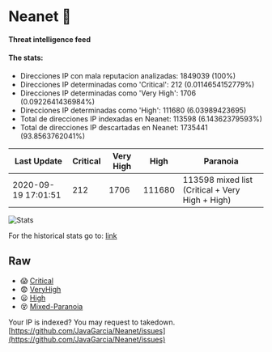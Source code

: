 # Neanet :hocho:
#### Threat intelligence feed
#### The stats:

- Direcciones IP con mala reputacion analizadas: 1849039 (100%)
- Direcciones IP determinadas como 'Critical':  212 (0.0114654152779%)
- Direcciones IP determinadas como 'Very High':  1706 (0.0922641436984%)
- Direcciones IP determinadas como 'High':  111680 (6.03989423695)
- Total de direcciones IP indexadas en Neanet:  113598 (6.14362379593%)
- Total de direcciones IP descartadas en Neanet:  1735441 (93.8563762041%)

| Last Update | Critical | Very High | High | Paranoia |
| --- | --- | --- | --- | --- |
| 2020-09-19 17:01:51 | 212 | 1706 | 111680 | 113598 mixed list (Critical + Very High + High)|

![Stats](https://docs.google.com/spreadsheets/d/e/2PACX-1vSnaNMIXVabIpDJjufMlzH7poXnshF3mgd8Is1g9ytUEzVsP5my4Trn8f-xkoLLQ38xpL3HtmUexLo6/pubchart?oid=501124687&format=image)

For the historical stats go to: [link](/stats.csv)
## Raw
- :scream: [Critical](https://raw.githubusercontent.com/JavaGarcia/Neanet/master/blacklists/neanet_critical.txt)
- :fearful: [VeryHigh](https://raw.githubusercontent.com/JavaGarcia/Neanet/master/blacklists/neanet_veryHigh.txtt)
- :frowning: [High](https://raw.githubusercontent.com/JavaGarcia/Neanet/master/blacklists/neanet_high.txt)
- :dizzy_face: [Mixed-Paranoia](https://raw.githubusercontent.com/JavaGarcia/Neanet/master/blacklists/neanet_all.txt)


Your IP is indexed? You may request to takedown. [https://github.com/JavaGarcia/Neanet/issues](https://github.com/JavaGarcia/Neanet/issues)








































































































































































































































































































































































































































































































































































































































































































































































































































































































































